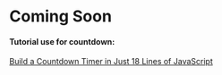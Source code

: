 # Coming Soon

#### Tutorial use for countdown: 
[Build a Countdown Timer in Just 18 Lines of JavaScript](https://www.sitepoint.com/build-javascript-countdown-timer-no-dependencies/)